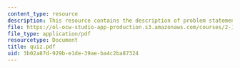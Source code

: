 ```yaml
---
content_type: resource
description: This resource contains the description of problem statements.
file: https://ol-ocw-studio-app-production.s3.amazonaws.com/courses/2-141-modeling-and-simulation-of-dynamic-systems-fall-2006/3b02a87d929be1de39aeba4c2ba87324_quiz.pdf
file_type: application/pdf
resourcetype: Document
title: quiz.pdf
uid: 3b02a87d-929b-e1de-39ae-ba4c2ba87324
---
```

